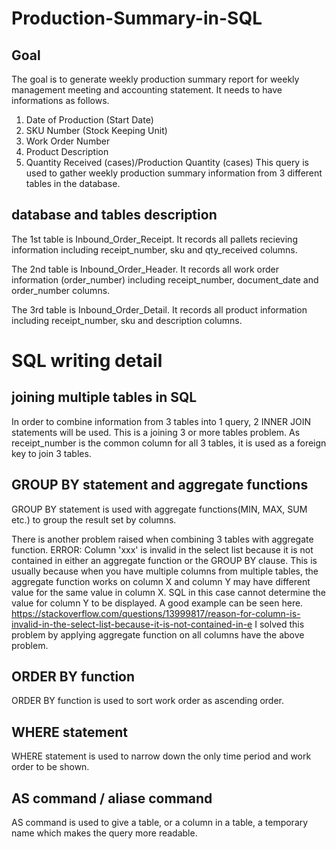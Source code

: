 # Production-Summary-in-SQL

## Goal
The goal is to generate weekly production summary report for weekly management meeting and accounting statement. It needs to have informations as follows.
1. Date of Production (Start Date)
2. SKU Number (Stock Keeping Unit)
3. Work Order Number
4. Product Description 
5. Quantity Received (cases)/Production Quantity (cases)
This query is used to gather weekly production summary information from 3 different tables in the database.


## database and tables description
The 1st table is Inbound_Order_Receipt. It records all pallets recieving information including receipt_number, sku and qty_received columns. 

The 2nd table is Inbound_Order_Header. It records all work order information (order_number) including receipt_number, document_date and order_number columns.

The 3rd table is Inbound_Order_Detail. It records all product information including receipt_number, sku and description columns.

# SQL writing detail
## joining multiple tables in SQL
In order to combine information from 3 tables into 1 query, 2 INNER JOIN statements will be used. This is a joining 3 or more tables problem. As receipt_number is the common column for all 3 tables, it is used as a foreign key to join 3 tables.

## GROUP BY statement and aggregate functions
GROUP BY statement is used with aggregate functions(MIN, MAX, SUM etc.) to group the result set by columns.

There is another problem raised when combining 3 tables with aggregate function. 
ERROR: Column 'xxx' is invalid in the select list because it is not contained in either an aggregate function or the GROUP BY clause.
This is usually because when you have multiple columns from multiple tables, the aggregate function works on column X and column Y may have different value for the same value in column X. SQL in this case cannot determine the value for column Y to be displayed. 
A good example can be seen here.
https://stackoverflow.com/questions/13999817/reason-for-column-is-invalid-in-the-select-list-because-it-is-not-contained-in-e
I solved this problem by applying aggregate function on all columns have the above problem.

## ORDER BY function
ORDER BY function is used to sort work order as ascending order. 

## WHERE statement
WHERE statement is used to narrow down the only time period and work order to be shown. 

## AS command / aliase command
AS command is used to give a table, or a column in a table, a temporary name which makes the query more readable.
